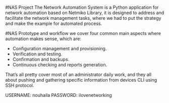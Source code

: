 #NAS Project
The Network Automation System is a Python application for network automation based on Netmiko Library, it is designed to address and facilitate the network management tasks, where we had to put the strategy and make the example for automated process.

#NAS Prototype and workflow
we cover four common main aspects where automation makes sense, which are:  
* Configuration management and provisioning.
* Verification and testing. 
* Confirmation and backups.
* Continuous checking and reports generation.

That’s all pretty cover most of an administrator daily work, and they all about pushing and gathering specific information from devices CLI using SSH protocol.


USERNAME: nouhaila
PASSWORD: ilovenetworking
